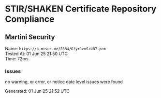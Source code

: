 # STIR/SHAKEN Certificate Repository Compliance

## Martini Security

Name: `https://p.mtsec.me/2884/Gfyr1emSzU07.pem`\
Tested At: 01 Jun 25 21:50 UTC\
Time: 72ms

### Issues

no warning, or error, or notice date level issues were found

Generated: 01 Jun 25 21:52 UTC